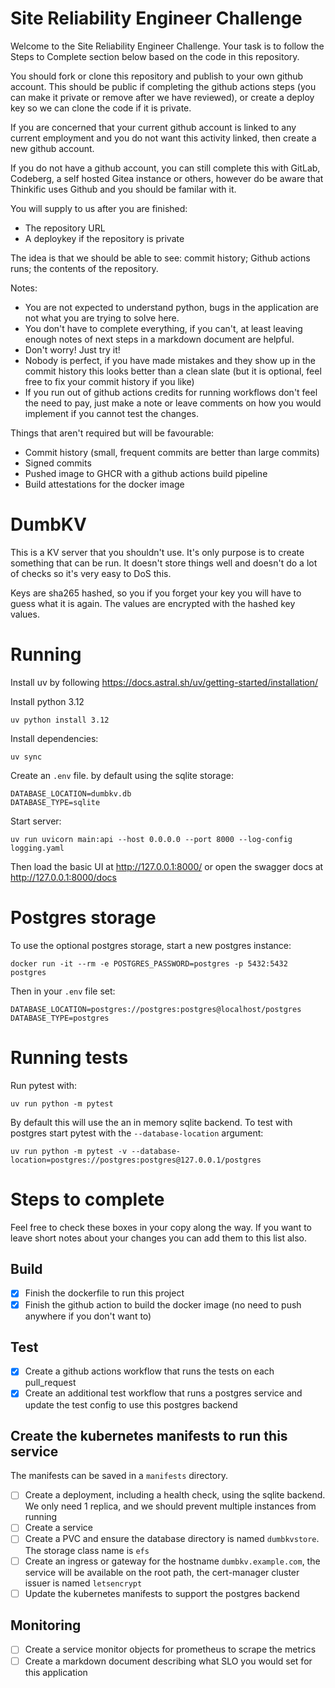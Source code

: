# Site Reliability Engineer Challenge

Welcome to the Site Reliability Engineer Challenge. Your task is to follow the Steps to Complete section below based on the code in this repository.

You should fork or clone this repository and publish to your own github account. This should be public if completing the github actions steps (you can make it private or remove after we have reviewed), or create a deploy key so we can clone the code if it is private.

If you are concerned that your current github account is linked to any current employment and you do not want this activity linked, then create a new github account.

If you do not have a github account, you can still complete this with GitLab, Codeberg, a self hosted Gitea instance or others, however do be aware that Thinkific uses Github and you should be familar with it.

You will supply to us after you are finished:
- The repository URL
- A deploykey if the repository is private

The idea is that we should be able to see: commit history; Github actions runs; the contents of the repository.

Notes:
- You are not expected to understand python, bugs in the application are not what you are trying to solve here.
- You don't have to complete everything, if you can't, at least leaving enough notes of next steps in a markdown document are helpful.
- Don't worry! Just try it!
- Nobody is perfect, if you have made mistakes and they show up in the commit history this looks better than a clean slate (but it is optional, feel free to fix your commit history if you like)
- If you run out of github actions credits for running workflows don't feel the need to pay, just make a note or leave comments on how you would implement if you cannot test the changes.

Things that aren't required but will be favourable:
- Commit history (small, frequent commits are better than large commits)
- Signed commits
- Pushed image to GHCR with a github actions build pipeline
- Build attestations for the docker image

# DumbKV

This is a KV server that you shouldn't use. It's only purpose is to create something that can be run. It doesn't store things well and doesn't do a lot of checks so it's very easy to DoS this. 

Keys are sha265 hashed, so you if you forget your key you will have to guess what it is again. The values are encrypted with the hashed key values.

# Running

Install uv by following https://docs.astral.sh/uv/getting-started/installation/

Install python 3.12
```
uv python install 3.12
```

Install dependencies:
```
uv sync
```

Create an `.env` file. by default using the sqlite storage:
```
DATABASE_LOCATION=dumbkv.db
DATABASE_TYPE=sqlite
```

Start server:
```
uv run uvicorn main:api --host 0.0.0.0 --port 8000 --log-config logging.yaml
```

Then load the basic UI at http://127.0.0.1:8000/ or open the swagger docs at http://127.0.0.1:8000/docs

# Postgres storage

To use the optional postgres storage, start a new postgres instance:
```
docker run -it --rm -e POSTGRES_PASSWORD=postgres -p 5432:5432 postgres
```

Then in your `.env` file set:
```
DATABASE_LOCATION=postgres://postgres:postgres@localhost/postgres
DATABASE_TYPE=postgres
```

# Running tests

Run pytest with:
```
uv run python -m pytest
```

By default this will use the an in memory sqlite backend. To test with postgres start pytest with the `--database-location` argument:
```
uv run python -m pytest -v --database-location=postgres://postgres:postgres@127.0.0.1/postgres
```


# Steps to complete

Feel free to check these boxes in your copy along the way. If you want to leave short notes about your changes you can add them to this list also.

## Build
- [x] Finish the dockerfile to run this project
- [x] Finish the github action to build the docker image (no need to push anywhere if you don't want to)

## Test
- [x] Create a github actions workflow that runs the tests on each pull_request
- [x] Create an additional test workflow that runs a postgres service and update the test config to use this postgres backend

## Create the kubernetes manifests to run this service

The manifests can be saved in a `manifests` directory.

- [ ] Create a deployment, including a health check, using the sqlite backend. We only need 1 replica, and we should prevent multiple instances from running
- [ ] Create a service
- [ ] Create a PVC and ensure the database directory is named `dumbkvstore`. The storage class name is `efs`
- [ ] Create an ingress or gateway for the hostname `dumbkv.example.com`, the service will be available on the root path, the cert-manager cluster issuer is named `letsencrypt`
- [ ] Update the kubernetes manifests to support the postgres backend

## Monitoring
- [ ] Create a service monitor objects for prometheus to scrape the metrics
- [ ] Create a markdown document describing what SLO you would set for this application
